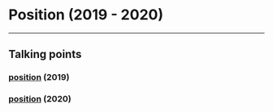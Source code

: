 # Position (2019 - 2020)

---

## Talking points

### [position](https://www.digikey.com/product-detail/en/u-blox-america-inc/CAM-M8C-0/672-1014-1-ND) (2019)

### [position](https://www.amazon.com/s?k=gps+module) (2020)
